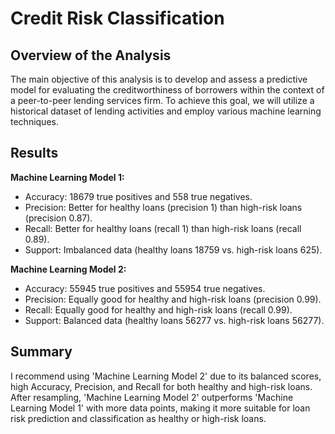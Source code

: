 # Credit Risk Classification

## Overview of the Analysis

The main objective of this analysis is to develop and assess a predictive model for evaluating the creditworthiness of borrowers within the context of a peer-to-peer lending services firm. To achieve this goal, we will utilize a historical dataset of lending activities and employ various machine learning techniques.

## Results

**Machine Learning Model 1:**

- Accuracy: 18679 true positives and 558 true negatives.
- Precision: Better for healthy loans (precision 1) than high-risk loans (precision 0.87).
- Recall: Better for healthy loans (recall 1) than high-risk loans (recall 0.89).
- Support: Imbalanced data (healthy loans 18759 vs. high-risk loans 625).

**Machine Learning Model 2:**

- Accuracy: 55945 true positives and 55954 true negatives.
- Precision: Equally good for healthy and high-risk loans (precision 0.99).
- Recall: Equally good for healthy and high-risk loans (recall 0.99).
- Support: Balanced data (healthy loans 56277 vs. high-risk loans 56277).

## Summary

I recommend using 'Machine Learning Model 2' due to its balanced scores, high Accuracy, Precision, and Recall for both healthy and high-risk loans. After resampling, 'Machine Learning Model 2' outperforms 'Machine Learning Model 1' with more data points, making it more suitable for loan risk prediction and classification as healthy or high-risk loans.
